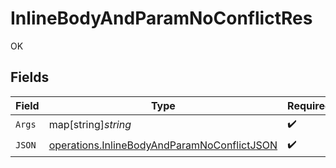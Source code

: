 # InlineBodyAndParamNoConflictRes

OK


## Fields

| Field                                                                                                             | Type                                                                                                              | Required                                                                                                          | Description                                                                                                       |
| ----------------------------------------------------------------------------------------------------------------- | ----------------------------------------------------------------------------------------------------------------- | ----------------------------------------------------------------------------------------------------------------- | ----------------------------------------------------------------------------------------------------------------- |
| `Args`                                                                                                            | map[string]*string*                                                                                               | :heavy_check_mark:                                                                                                | N/A                                                                                                               |
| `JSON`                                                                                                            | [operations.InlineBodyAndParamNoConflictJSON](../../../pkg/models/operations/inlinebodyandparamnoconflictjson.md) | :heavy_check_mark:                                                                                                | N/A                                                                                                               |